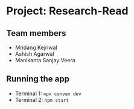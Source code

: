 # Project: Research-Read

## Team members
* Mridang Kejriwal
* Ashish Agarwal
* Manikanta Sanjay Veera

## Running the app
* Terminal 1: `npx convex dev`
* Terminal 2: `npm start`